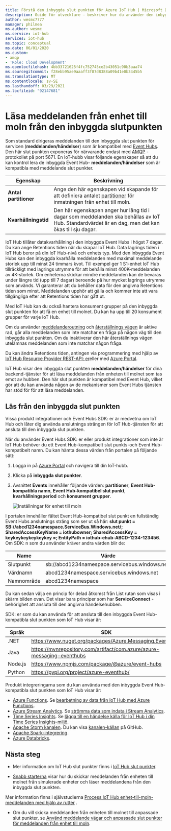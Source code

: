 ```yaml
---
title: Förstå den inbyggda slut punkten för Azure IoT Hub | Microsoft Docs
description: Guide för utvecklare – beskriver hur du använder den inbyggda, Event Hub-kompatibla slut punkten för att läsa meddelanden från enheten till molnet.
author: wesmc7777
manager: philmea
ms.author: wesmc
ms.service: iot-hub
services: iot-hub
ms.topic: conceptual
ms.date: 06/01/2020
ms.custom:
- amqp
- 'Role: Cloud Development'
ms.openlocfilehash: 4bb33721625f4fc752745ce2b43051c90b3aaa74
ms.sourcegitcommit: f28ebb95ae9aaaff3f87d8388a09b41e0b3445b5
ms.translationtype: MT
ms.contentlocale: sv-SE
ms.lasthandoff: 03/29/2021
ms.locfileid: "92147681"
---
```

# <a name="read-device-to-cloud-messages-from-the-built-in-endpoint"></a>Läsa meddelanden från enhet till moln från den inbyggda slutpunkten

Som standard dirigeras meddelanden till den inbyggda slut punkten för servicen (**meddelanden/händelser**) som är kompatibel med [Event Hubs](https://azure.microsoft.com/documentation/services/event-hubs/). Den här slut punkten exponeras för närvarande endast med [AMQP](https://www.amqp.org/) -protokollet på port 5671. En IoT-hubb visar följande egenskaper så att du kan kontrol lera de inbyggda Event Hub- **meddelanden/händelser** som är kompatibla med meddelande slut punkter.

| Egenskap            | Beskrivning |
| ------------------- | ----------- |
| **Antal partitioner** | Ange den här egenskapen vid skapande för att definiera antalet [partitioner](../event-hubs/event-hubs-features.md#partitions) för inmatningen från enhet till moln. |
| **Kvarhållningstid**  | Den här egenskapen anger hur lång tid i dagar som meddelanden ska behållas av IoT Hub. Standardvärdet är en dag, men det kan ökas till sju dagar. |

IoT Hub tillåter datakvarhållning i den inbyggda Event Hubs i högst 7 dagar. Du kan ange Retentions tiden när du skapar IoT Hub. Data lagrings tiden i IoT Hub beror på din IoT Hub-nivå och enhets typ. Med den inbyggda Event Hubs kan den inbyggda kvarhålla meddelanden med maximal meddelande storlek upp till minst 24 timmars kvot. Till exempel ger 1 S1-enhet IoT Hub tillräckligt med lagrings utrymme för att behålla minst 400K-meddelanden av 4K-storlek. Om enheterna skickar mindre meddelanden kan de bevaras under längre tid (upp till 7 dagar) beroende på hur mycket lagrings utrymme som används. Vi garanterar att du behåller data för den angivna Retentions tiden som minst. Meddelanden upphör att gälla och kommer inte att vara tillgängliga efter att Retentions tiden har gått ut. 

Med IoT Hub kan du också hantera konsument grupper på den inbyggda slut punkten för att få en enhet till molnet. Du kan ha upp till 20 konsument grupper för varje IoT Hub.

Om du använder [meddelanderoutning](iot-hub-devguide-messages-d2c.md) och [återställnings vägen](iot-hub-devguide-messages-d2c.md#fallback-route) är aktive rad, går alla meddelanden som inte matchar en fråga på någon väg till den inbyggda slut punkten. Om du inaktiverar den här återställnings vägen utelämnas meddelanden som inte matchar någon fråga.

Du kan ändra Retentions tiden, antingen via programmering med hjälp av [IoT Hub Resource Provider REST-API: er](/rest/api/iothub/iothubresource)eller med [Azure Portal](https://portal.azure.com).

IoT Hub visar den inbyggda slut punkten **meddelanden/händelser** för dina backend-tjänster för att läsa meddelanden från enheten till molnet som tas emot av hubben. Den här slut punkten är kompatibel med Event Hub, vilket gör att du kan använda någon av de mekanismer som Event Hubs tjänsten har stöd för för att läsa meddelanden.

## <a name="read-from-the-built-in-endpoint"></a>Läs från den inbyggda slut punkten

Vissa produkt integrationer och Event Hubs SDK: er är medvetna om IoT Hub och låter dig använda anslutnings strängen för IoT Hub-tjänsten för att ansluta till den inbyggda slut punkten.

När du använder Event Hubs SDK: er eller produkt integrationer som inte är IoT Hub behöver du ett Event Hub-kompatibelt slut punkts-och Event Hub-kompatibelt namn. Du kan hämta dessa värden från portalen på följande sätt:

1. Logga in på [Azure Portal](https://portal.azure.com) och navigera till din IoT-hubb.

2. Klicka på **inbyggda slut punkter**.

3. Avsnittet **Events** innehåller följande värden: **partitioner**, **Event Hub-kompatibla namn**, **Event Hub-kompatibel slut punkt**, **kvarhållningsperiod** och **konsument grupper**.

    ![Inställningar för enhet till moln](./media/iot-hub-devguide-messages-read-builtin/eventhubcompatible.png)

I portalen innehåller fältet Event Hub-kompatibel slut punkt en fullständig Event Hubs anslutnings sträng som ser ut så här: **slut punkt = SB://abcd1234namespace.ServiceBus.Windows.net/; SharedAccessKeyName = iothubowner; SharedAccessKey = keykeykeykeykeykey =; EntityPath = iothub-ehub-ABCD-1234-123456**. Om SDK: n som du använder kräver andra värden blir de:

| Name | Värde |
| ---- | ----- |
| Slutpunkt | sb://abcd1234namespace.servicebus.windows.net/ |
| Värdnamn | abcd1234namespace.servicebus.windows.net |
| Namnområde | abcd1234namespace |

Du kan sedan välja en princip för delad åtkomst från List rutan som visas i skärm bilden ovan. Det visar bara principer som har **ServiceConnect** -behörighet att ansluta till den angivna händelsehubben.

SDK: er som du kan använda för att ansluta till den inbyggda Event Hub-kompatibla slut punkten som IoT Hub visar är:

| Språk | SDK | Exempel |
| -------- | --- | ------ |
| .NET | https://www.nuget.org/packages/Azure.Messaging.EventHubs | [Snabbstart](quickstart-send-telemetry-dotnet.md) |
| Java | https://mvnrepository.com/artifact/com.azure/azure-messaging-eventhubs | [Snabbstart](quickstart-send-telemetry-java.md) |
| Node.js | https://www.npmjs.com/package/@azure/event-hubs | [Snabbstart](quickstart-send-telemetry-node.md) |
| Python | https://pypi.org/project/azure-eventhub/ | [Snabbstart](quickstart-send-telemetry-python.md) |

Produkt integreringarna som du kan använda med den inbyggda Event Hub-kompatibla slut punkten som IoT Hub visar är:

* [Azure Functions](../azure-functions/index.yml). Se [bearbetning av data från IoT Hub med Azure Functions](https://azure.microsoft.com/resources/samples/functions-js-iot-hub-processing/).
* [Azure Stream Analytics](../stream-analytics/index.yml). Se [strömma data som indata i Stream Analytics](../stream-analytics/stream-analytics-define-inputs.md#stream-data-from-iot-hub).
* [Time Series Insights](../time-series-insights/index.yml). Se [lägga till en händelse källa för IoT Hub i din Time Series Insights-miljö](../time-series-insights/how-to-ingest-data-iot-hub.md).
* [Apache Storm kanalen](../hdinsight/storm/apache-storm-develop-csharp-event-hub-topology.md). Du kan visa [kanalen-källan](https://github.com/apache/storm/tree/master/external/storm-eventhubs) på GitHub.
* [Apache Spark-integrering](../hdinsight/spark/apache-spark-ipython-notebook-machine-learning.md).
* [Azure Databricks](/azure/azure-databricks/).

## <a name="next-steps"></a>Nästa steg

* Mer information om IoT Hub slut punkter finns i [IoT Hub slut punkter](iot-hub-devguide-endpoints.md).

* [Snabb starterna](quickstart-send-telemetry-node.md) visar hur du skickar meddelanden från enheten till molnet från simulerade enheter och läser meddelandena från den inbyggda slut punkten. 

Mer information finns i självstudierna [Process IoT Hub enhet-till-moln-meddelanden med hjälp av rutter](tutorial-routing.md) .

* Om du vill skicka meddelanden från enheten till molnet till anpassade slut punkter, se [Använd meddelande vägar och anpassade slut punkter för meddelanden från enhet till moln](iot-hub-devguide-messages-read-custom.md).